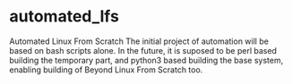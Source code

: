# automated_lfs
Automated Linux From Scratch
The initial project of automation will be based on bash scripts alone. In the future, it is suposed to be perl based building the temporary part, and python3 based building the base system, enabling building of Beyond Linux From Scratch too.
